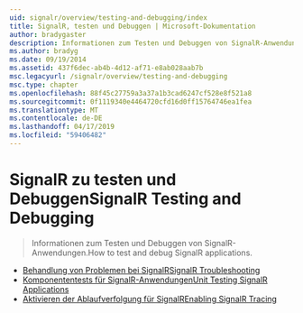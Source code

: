 ```yaml
---
uid: signalr/overview/testing-and-debugging/index
title: SignalR, testen und Debuggen | Microsoft-Dokumentation
author: bradygaster
description: Informationen zum Testen und Debuggen von SignalR-Anwendungen.
ms.author: bradyg
ms.date: 09/19/2014
ms.assetid: 437f6dec-ab4b-4d12-af71-e8ab028aab7b
msc.legacyurl: /signalr/overview/testing-and-debugging
msc.type: chapter
ms.openlocfilehash: 88f45c27759a3a37a1b3cad6247cf528e8f521a8
ms.sourcegitcommit: 0f1119340e4464720cfd16d0ff15764746ea1fea
ms.translationtype: MT
ms.contentlocale: de-DE
ms.lasthandoff: 04/17/2019
ms.locfileid: "59406482"
---
```

# <a name="signalr-testing-and-debugging"></a><span data-ttu-id="0cfeb-103">SignalR zu testen und Debuggen</span><span class="sxs-lookup"><span data-stu-id="0cfeb-103">SignalR Testing and Debugging</span></span>

> <span data-ttu-id="0cfeb-104">Informationen zum Testen und Debuggen von SignalR-Anwendungen.</span><span class="sxs-lookup"><span data-stu-id="0cfeb-104">How to test and debug SignalR applications.</span></span>


- [<span data-ttu-id="0cfeb-105">Behandlung von Problemen bei SignalR</span><span class="sxs-lookup"><span data-stu-id="0cfeb-105">SignalR Troubleshooting</span></span>](troubleshooting.md)
- [<span data-ttu-id="0cfeb-106">Komponententests für SignalR-Anwendungen</span><span class="sxs-lookup"><span data-stu-id="0cfeb-106">Unit Testing SignalR Applications</span></span>](unit-testing-signalr-applications.md)
- [<span data-ttu-id="0cfeb-107">Aktivieren der Ablaufverfolgung für SignalR</span><span class="sxs-lookup"><span data-stu-id="0cfeb-107">Enabling SignalR Tracing</span></span>](enabling-signalr-tracing.md)
